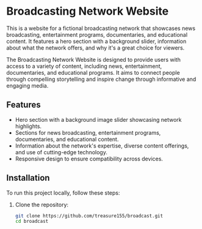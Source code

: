 # Broadcasting Network Website

This is a website for a fictional broadcasting network that showcases news broadcasting, entertainment programs, documentaries, and educational content. It features a hero section with a background slider, information about what the network offers, and why it's a great choice for viewers.


The Broadcasting Network Website is designed to provide users with access to a variety of content, including news, entertainment, documentaries, and educational programs. It aims to connect people through compelling storytelling and inspire change through informative and engaging media.

## Features

- Hero section with a background image slider showcasing network highlights.
- Sections for news broadcasting, entertainment programs, documentaries, and educational content.
- Information about the network's expertise, diverse content offerings, and use of cutting-edge technology.
- Responsive design to ensure compatibility across devices.

## Installation

To run this project locally, follow these steps:

1. Clone the repository:

   ```bash
   git clone https://github.com/treasure155/broadcast.git
   cd broadcast

